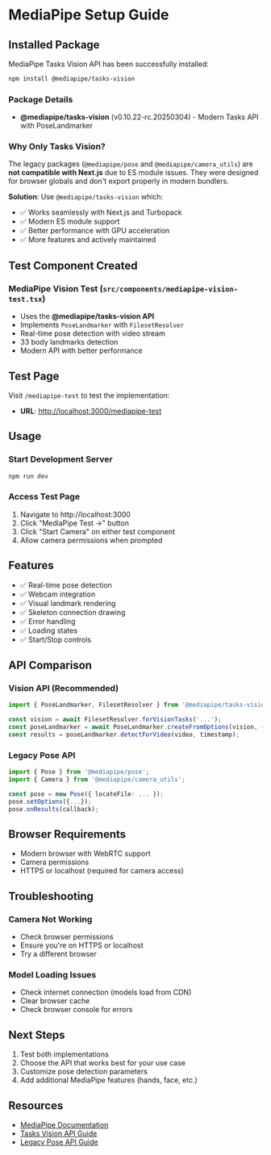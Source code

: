 # MediaPipe Setup Guide

## Installed Package

MediaPipe Tasks Vision API has been successfully installed:

```bash
npm install @mediapipe/tasks-vision
```

### Package Details

- **@mediapipe/tasks-vision** (v0.10.22-rc.20250304) - Modern Tasks API with PoseLandmarker

### Why Only Tasks Vision?

The legacy packages (`@mediapipe/pose` and `@mediapipe/camera_utils`) are **not compatible with Next.js** due to ES module issues. They were designed for browser globals and don't export properly in modern bundlers.

**Solution**: Use `@mediapipe/tasks-vision` which:
- ✅ Works seamlessly with Next.js and Turbopack
- ✅ Modern ES module support
- ✅ Better performance with GPU acceleration
- ✅ More features and actively maintained

## Test Component Created

### MediaPipe Vision Test (`src/components/mediapipe-vision-test.tsx`)
- Uses the **@mediapipe/tasks-vision API**
- Implements `PoseLandmarker` with `FilesetResolver`
- Real-time pose detection with video stream
- 33 body landmarks detection
- Modern API with better performance

## Test Page

Visit `/mediapipe-test` to test the implementation:

- **URL**: <http://localhost:3000/mediapipe-test>

## Usage

### Start Development Server

```bash
npm run dev
```

### Access Test Page

1. Navigate to http://localhost:3000
2. Click "MediaPipe Test →" button
3. Click "Start Camera" on either test component
4. Allow camera permissions when prompted

## Features

- ✅ Real-time pose detection
- ✅ Webcam integration
- ✅ Visual landmark rendering
- ✅ Skeleton connection drawing
- ✅ Error handling
- ✅ Loading states
- ✅ Start/Stop controls

## API Comparison

### Vision API (Recommended)
```typescript
import { PoseLandmarker, FilesetResolver } from '@mediapipe/tasks-vision';

const vision = await FilesetResolver.forVisionTasks('...');
const poseLandmarker = await PoseLandmarker.createFromOptions(vision, {...});
const results = poseLandmarker.detectForVideo(video, timestamp);
```

### Legacy Pose API
```typescript
import { Pose } from '@mediapipe/pose';
import { Camera } from '@mediapipe/camera_utils';

const pose = new Pose({ locateFile: ... });
pose.setOptions({...});
pose.onResults(callback);
```

## Browser Requirements

- Modern browser with WebRTC support
- Camera permissions
- HTTPS or localhost (required for camera access)

## Troubleshooting

### Camera Not Working
- Check browser permissions
- Ensure you're on HTTPS or localhost
- Try a different browser

### Model Loading Issues
- Check internet connection (models load from CDN)
- Clear browser cache
- Check browser console for errors

## Next Steps

1. Test both implementations
2. Choose the API that works best for your use case
3. Customize pose detection parameters
4. Add additional MediaPipe features (hands, face, etc.)

## Resources

- [MediaPipe Documentation](https://developers.google.com/mediapipe)
- [Tasks Vision API Guide](https://developers.google.com/mediapipe/solutions/vision/pose_landmarker/web_js)
- [Legacy Pose API Guide](https://google.github.io/mediapipe/solutions/pose.html)
